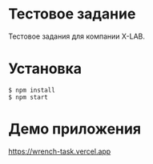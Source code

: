 # Тестовое задание
Тестовое задания для компании X-LAB.

# Установка

```
$ npm install
$ npm start

```

# Демо приложения 
https://wrench-task.vercel.app
